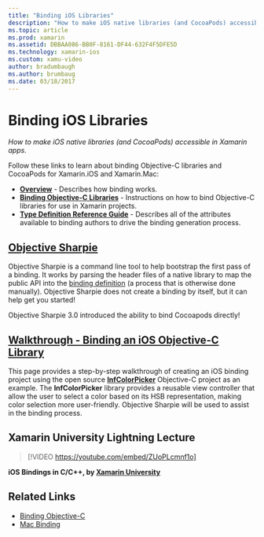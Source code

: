 ```yaml
---
title: "Binding iOS Libraries"
description: "How to make iOS native libraries (and CocoaPods) accessible in Xamarin apps."
ms.topic: article
ms.prod: xamarin
ms.assetid: DBBAA086-BB0F-8161-DF44-632F4F5DFE5D
ms.technology: xamarin-ios
ms.custom: xamu-video
author: bradumbaugh
ms.author: brumbaug
ms.date: 03/18/2017
---
```


# Binding iOS Libraries

_How to make iOS native libraries (and CocoaPods) accessible in Xamarin apps._

Follow these links to learn about binding Objective-C libraries and CocoaPods
for Xamarin.iOS and Xamarin.Mac:

- [**Overview**](~/cross-platform/macios/binding/overview.md) -
  Describes how binding works.
- [**Binding Objective-C Libraries**](~/cross-platform/macios/binding/objective-c-libraries.md) -
  Instructions on how to bind Objective-C libraries for use in Xamarin projects.
- [**Type Definition Reference Guide**](~/cross-platform/macios/binding/binding-types-reference.md) -
  Describes all of the attributes available to binding authors to drive the binding
  generation process.

## [Objective Sharpie](~/cross-platform/macios/binding/objective-sharpie/index.md)

Objective Sharpie is a command line tool to help bootstrap the first pass of a binding.
It works by parsing the header files of a native library to map the public API
into the [binding definition](~/cross-platform/macios/binding/objective-c-libraries.md)
(a process that is otherwise done manually). Objective Sharpie does not create
a binding by itself, but it can help get you started!

Objective Sharpie 3.0 introduced the ability to bind Cocoapods directly!

## [Walkthrough - Binding an iOS Objective-C Library](walkthrough.md)

This page provides a step-by-step walkthrough of creating an iOS binding project
using the open source [**InfColorPicker**](https://github.com/InfinitApps/InfColorPicker)
Objective-C project as an example. The **InfColorPicker** library provides a reusable
view controller that allow the user to select a color based on its HSB
representation, making color selection more user-friendly.
Objective Sharpie will be used to assist in the binding process.

## Xamarin University Lightning Lecture

> [!VIDEO https://youtube.com/embed/ZUoPLcmnf1o]

**iOS Bindings in C/C++, by [Xamarin University](https://university.xamarin.com/)**

## Related Links

- [Binding Objective-C](~/cross-platform/macios/binding/index.md)
- [Mac Binding](~/mac/platform/binding.md)
